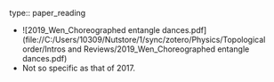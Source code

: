 type:: paper_reading

- ![2019_Wen_Choreographed entangle dances.pdf](file://C:/Users/10309/Nutstore/1/sync/zotero/Physics/Topological order/Intros and Reviews/2019_Wen_Choreographed entangle dances.pdf)
- Not so specific as that of 2017.